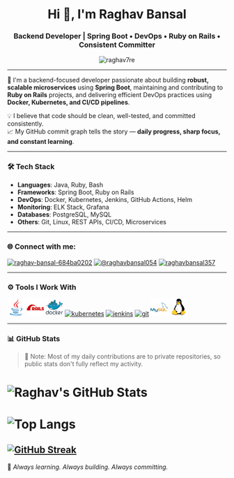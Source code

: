 <h1 align="center">Hi 👋, I'm Raghav Bansal</h1>
<h3 align="center">Backend Developer | Spring Boot • DevOps • Ruby on Rails • Consistent Committer</h3>

<p align="center">
  <img src="https://komarev.com/ghpvc/?username=raghav7re&label=Profile%20views&color=0e75b6&style=flat" alt="raghav7re" />
</p>

---

🔧 I'm a backend-focused developer passionate about building **robust, scalable microservices** using **Spring Boot**, maintaining and contributing to **Ruby on Rails** projects, and delivering efficient DevOps practices using **Docker, Kubernetes, and CI/CD pipelines**.

💡 I believe that code should be clean, well-tested, and committed consistently.  
📈 My GitHub commit graph tells the story — **daily progress, sharp focus, and constant learning**.

---

### 🛠️ Tech Stack

- **Languages**: Java, Ruby, Bash
- **Frameworks**: Spring Boot, Ruby on Rails
- **DevOps**: Docker, Kubernetes, Jenkins, GitHub Actions, Helm
- **Monitoring**: ELK Stack, Grafana
- **Databases**: PostgreSQL, MySQL
- **Others**: Git, Linux, REST APIs, CI/CD, Microservices

---

### 🌐 Connect with me:

<p align="left">
  <a href="https://linkedin.com/in/raghav-bansal-684ba0202" target="blank"><img align="center" src="https://raw.githubusercontent.com/rahuldkjain/github-profile-readme-generator/master/src/images/icons/Social/linked-in-alt.svg" alt="raghav-bansal-684ba0202" height="30" width="40" /></a>
  <a href="https://www.hackerrank.com/@raghavbansal054" target="blank"><img align="center" src="https://raw.githubusercontent.com/rahuldkjain/github-profile-readme-generator/master/src/images/icons/Social/hackerrank.svg" alt="@raghavbansal054" height="30" width="40" /></a>
  <a href="https://www.leetcode.com/raghavbansal357" target="blank"><img align="center" src="https://raw.githubusercontent.com/rahuldkjain/github-profile-readme-generator/master/src/images/icons/Social/leet-code.svg" alt="raghavbansal357" height="30" width="40" /></a>
</p>

---

### ⚙️ Tools I Work With

<p align="left">
  <a href="https://www.java.com" target="_blank"><img src="https://raw.githubusercontent.com/devicons/devicon/master/icons/java/java-original.svg" alt="java" width="40" height="40"/></a>
  <a href="https://rubyonrails.org/" target="_blank"><img src="https://raw.githubusercontent.com/devicons/devicon/master/icons/rails/rails-plain-wordmark.svg" alt="rails" width="40" height="40"/></a>
  <a href="https://www.docker.com/" target="_blank"><img src="https://raw.githubusercontent.com/devicons/devicon/master/icons/docker/docker-original-wordmark.svg" alt="docker" width="40" height="40"/></a>
  <a href="https://kubernetes.io" target="_blank"><img src="https://www.vectorlogo.zone/logos/kubernetes/kubernetes-icon.svg" alt="kubernetes" width="40" height="40"/></a>
  <a href="https://www.jenkins.io" target="_blank"><img src="https://www.vectorlogo.zone/logos/jenkins/jenkins-icon.svg" alt="jenkins" width="40" height="40"/></a>
  <a href="https://git-scm.com/" target="_blank"><img src="https://www.vectorlogo.zone/logos/git-scm/git-scm-icon.svg" alt="git" width="40" height="40"/></a>
  <a href="https://www.mysql.com/" target="_blank"><img src="https://raw.githubusercontent.com/devicons/devicon/master/icons/mysql/mysql-original-wordmark.svg" alt="mysql" width="40" height="40"/></a>
  <a href="https://www.linux.org/" target="_blank"><img src="https://raw.githubusercontent.com/devicons/devicon/master/icons/linux/linux-original.svg" alt="linux" width="40" height="40"/></a>
</p>

---

### 📊 GitHub Stats

> 📌 Note: Most of my daily contributions are to private repositories, so public stats don't fully reflect my activity.

# ![Raghav's GitHub Stats](https://github-readme-stats.vercel.app/api?username=raghav7re&show_icons=true&theme=tokyonight&hide_border=true)
# ![Top Langs](https://github-readme-stats.vercel.app/api/top-langs/?username=raghav7re&layout=compact&theme=tokyonight&hide_border=true&exclude_repo=BlockChain-Based-Voting-System)

[![GitHub Streak](https://streak-stats.demolab.com?user=raghav7re&&hide_current_streak=true)](https://git.io/streak-stats)
---

🧠 _Always learning. Always building. Always committing._
